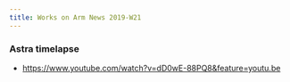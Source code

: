 ```yaml
---
title: Works on Arm News 2019-W21
---
```


### Astra timelapse

* https://www.youtube.com/watch?v=dD0wE-88PQ8&feature=youtu.be